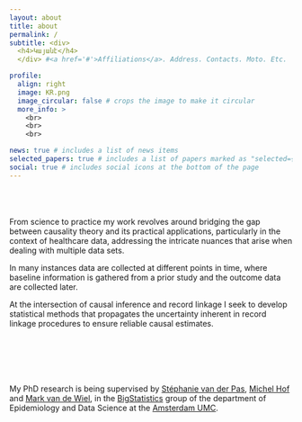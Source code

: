 ```yaml
---
layout: about
title: about
permalink: /
subtitle: <div>
  <h4>Կայանէ</h4>
  </div> #<a href='#'>Affiliations</a>. Address. Contacts. Moto. Etc.

profile:
  align: right
  image: KR.png
  image_circular: false # crops the image to make it circular
  more_info: >
    <br>
    <br>
    <br>

news: true # includes a list of news items
selected_papers: true # includes a list of papers marked as "selected={true}"
social: true # includes social icons at the bottom of the page
---
```


<br>
<br>
<br>
From science to practice my work revolves around bridging the gap between causality theory and its practical applications, particularly in the context of healthcare data, addressing the intricate nuances that arise when dealing with multiple data sets.

In many instances data are collected at different points in time, where baseline information is gathered from a prior study and the outcome data are collected later.

At the intersection of causal inference and record linkage I seek to develop statistical methods that propagates the uncertainty inherent in record linkage procedures to ensure reliable causal estimates.
<br>
<br>
<br>
<br>
<br>
<br>

My PhD research is being supervised by [Stéphanie van der Pas](https://www.stephanievanderpas.nl/), [Michel Hof](https://researchinformation.amsterdamumc.org/en/persons/michel-hof-2) and [Mark van de Wiel](https://www.bigstatistics.nl/mark-van-de-wiel/), in the [BigStatistics](https://www.bigstatistics.nl/) group of the department of Epidemiology and Data Science at the [Amsterdam UMC](https://www.amc.nl/web/home.htm).
